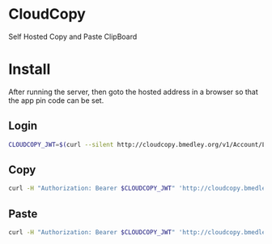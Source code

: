 # CloudCopy

Self Hosted Copy and Paste ClipBoard

# Install

After running the server, then goto the hosted address in a browser so that the app pin code can be set.

## Login

```bash
CLOUDCOPY_JWT=$(curl --silent http://cloudcopy.bmedley.org/v1/Account/Login/MyPassword | jq -r .Jwt -)
```

## Copy

```bash
curl -H "Authorization: Bearer $CLOUDCOPY_JWT" 'http://cloudcopy.bmedley.org/v1/Copied/Create/http://news.ycombinator.com'
```

## Paste

```bash
curl -H "Authorization: Bearer $CLOUDCOPY_JWT" 'http://cloudcopy.bmedley.org/v1/Copied/Latest' | jq -r .Copy.Body -
```
